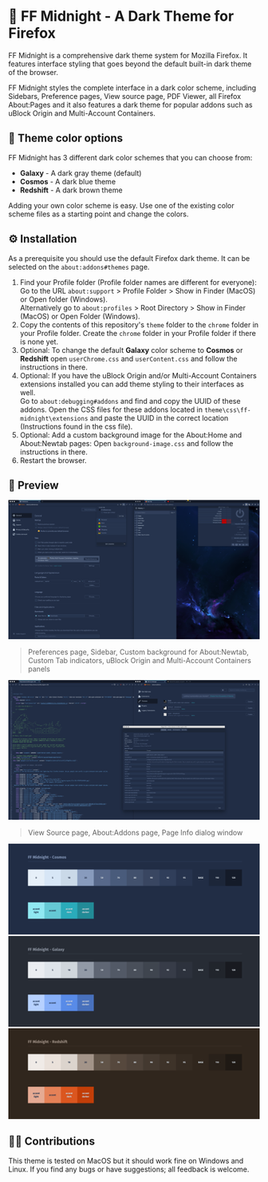# 🌚 FF Midnight - A Dark Theme for Firefox

FF Midnight is a comprehensive dark theme system for Mozilla Firefox. It features interface styling that goes beyond the default built-in dark theme of the browser.

FF Midnight styles the complete interface in a dark color scheme, including Sidebars, Preference pages, View source page, PDF Viewer, all Firefox About:Pages and it also features a dark theme for popular addons such as uBlock Origin and Multi-Account Containers.

## 🎨 Theme color options

FF Midnight has 3 different dark color schemes that you can choose from:

- **Galaxy** - A dark gray theme (default)
- **Cosmos** - A dark blue theme
- **Redshift** - A dark brown theme

Adding your own color scheme is easy. Use one of the existing color scheme files as a starting point and change the colors.

## ⚙️ Installation

As a prerequisite you should use the default Firefox dark theme. It can be selected on the `about:addons#themes` page.

1. Find your Profile folder (Profile folder names are different for everyone):  
Go to the URL `about:support` > Profile Folder > Show in Finder (MacOS) or Open folder (Windows).  
Alternatively go to `about:profiles` > Root Directory > Show in Finder (MacOS) or Open Folder (Windows).
2. Copy the contents of this repository's `theme` folder to the `chrome` folder in your Profile folder. Create the `chrome` folder in your Profile folder if there is none yet.  
3. Optional: To change the default **Galaxy** color scheme to **Cosmos** or **Redshift** open `userChrome.css` and `userContent.css` and follow the instructions in there. 
4. Optional: If you have the uBlock Origin and/or Multi-Account Containers extensions installed you can add theme styling to their interfaces as well.  
 Go to `about:debugging#addons` and find and copy the UUID of these addons. Open the CSS files for these addons located in `theme\css\ff-midnight\extensions` and paste the UUID in the correct location (Instructions found in the css file).
5. Optional: Add a custom background image for the About:Home and About:Newtab pages: Open `background-image.css` and follow the instructions in there. 
6. Restart the browser.


## 🌌 Preview

![FF Midnight screenshot](preview/ff-midnight-preview-cosmos-1.png)

> Preferences page, Sidebar, Custom background for About:Newtab, Custom Tab indicators, uBlock Origin and Multi-Account Containers panels

![FF Midnight screenshot](preview/ff-midnight-preview-cosmos-2.png)

> View Source page, About:Addons page, Page Info dialog window


![FF Midnight Cosmos palette](preview/ff-midnight-cosmos-palette.png)
![FF Midnight Galaxy palette](preview/ff-midnight-galaxy-palette.png)
![FF Midnight Redshift palette](preview/ff-midnight-redshift-palette.png)

## 👯‍♀️ Contributions

This theme is tested on MacOS but it should work fine on Windows and Linux. If you find any bugs or have suggestions; all feedback is welcome.
